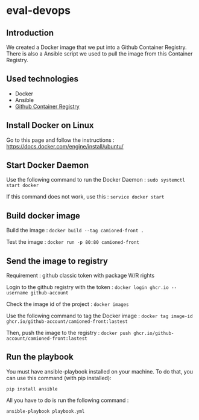 # eval-devops

## Introduction
We created a Docker image that we put into a Github Container Registry. 
There is also a Ansible script we used to pull the image from this Container Registry.

## Used technologies

* Docker
* Ansible
* [Github Container Registry](https://ghcr.io)

## Install Docker on Linux

Go to this page and follow the instructions :
https://docs.docker.com/engine/install/ubuntu/

## Start Docker Daemon 
Use the following command to run the Docker Daemon :
`sudo systemctl start docker`

If this command does not work, use this :
`service docker start`

## Build docker image

Build the image : `docker build --tag camioned-front .`

Test the image : `docker run -p 80:80 camioned-front`

## Send the image to registry
Requirement : github classic token with package W/R rights

Login to the github registry with the token : 
`docker login ghcr.io --username github-account`

Check the image id of the project : `docker images`

Use the following command to tag the Docker image : `docker tag image-id ghcr.io/github-account/camioned-front:lastest`


Then, push the image to the registry :
`docker push ghcr.io/github-account/camioned-front:lastest`

## Run the playbook

You must have ansible-playbook installed on your machine.
To do that, you can use this command (with pip installed): 

`pip install ansible`

All you have to do is run the following command : 

`ansible-playbook playbook.yml`
